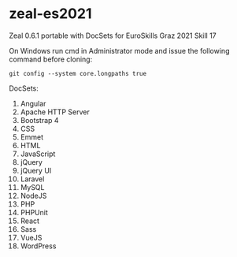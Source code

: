 # zeal-es2021
Zeal 0.6.1 portable with DocSets for EuroSkills Graz 2021 Skill 17

On Windows run cmd in Administrator mode  and issue the following command before cloning:

`git config --system core.longpaths true`

DocSets:
1. Angular
2. Apache HTTP Server 
3. Bootstrap 4
4. CSS
5. Emmet
6. HTML
7. JavaScript
8. jQuery
9. jQuery UI
10. Laravel
11. MySQL
12. NodeJS
13. PHP
14. PHPUnit
15. React 
16. Sass
17. VueJS
18. WordPress
